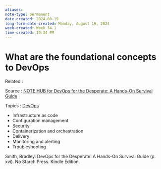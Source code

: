 ```yaml
---
aliases:
note-type: permanent
date-created: 2024-08-19
long-form-date-created: Monday, August 19, 2024
week-created: Week 34.1
time-created: 10:34 PM
---
```


# What are the foundational concepts to DevOps

Related :

Source : [NOTE HUB for DevOps for the Desperate: A Hands-On Survival Guide](NOTE%20HUB.md)

Topics : [DevOps](DevOps)

- Infrastructure as code
- Configuration management
- Security
- Containerization and orchestration
- Delivery
- Monitoring and alerting
- Troubleshooting

Smith, Bradley. DevOps for the Desperate: A Hands-On Survival Guide (p. xvi). No Starch Press. Kindle Edition.
